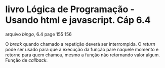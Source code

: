# livro Lógica de Programação - Usando html e javascript. Cáp 6.4
arquivo *bingo*, 6.4 page 155 156

O *break* quando chamado a repetição deverá ser interrompida.
O *return* pode ser usado para que a execução da função pare naquele momento e retorne para quem chamou, mesmo a função não retornando valor algum.
Função de *callback*.